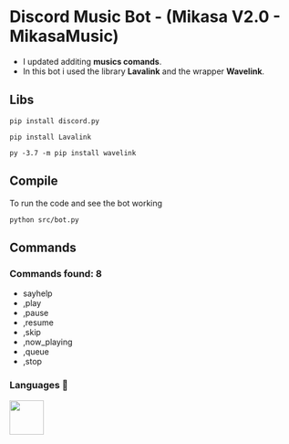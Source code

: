 # Discord Music Bot - (Mikasa V2.0 - MikasaMusic)

- I updated additing **musics comands**. 
- In this bot i used the library **Lavalink** and the wrapper **Wavelink**.

## Libs

```
pip install discord.py
```

```
pip install Lavalink
```

```
py -3.7 -m pip install wavelink
```

## Compile
To run the code and see the bot working
```
python src/bot.py
``` 

## Commands 

### Commands found: 8

- sayhelp
- ,play
- ,pause
- ,resume
- ,skip 
- ,now_playing 
- ,queue
- ,stop 

### Languages 🔧

<img src="https://upload.wikimedia.org/wikipedia/commons/thumb/c/c3/Python-logo-notext.svg/768px-Python-logo-notext.svg.png" width="60px" height="60px">

